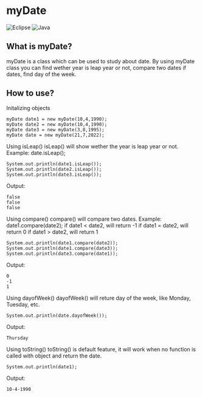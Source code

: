 # myDate

![Eclipse](https://img.shields.io/badge/Eclipse-FE7A16.svg?style=for-the-badge&logo=Eclipse&logoColor=white)
![Java](https://img.shields.io/badge/java-%23ED8B00.svg?style=for-the-badge&logo=java&logoColor=white)

<h2> What is myDate?</h2>
myDate is a class which can be used to study about date. By using myDate class you can find wether year is leap year or not, compare two dates if dates, find day of the week.

<h2> How to use?</h2>

Initalizing objects

	myDate date1 = new myDate(10,4,1990);
	myDate date2 = new myDate(10,4,1990);
	myDate date3 = new myDate(3,8,1995);
	myDate date = new myDate(21,7,2022);
		

Using isLeap()
isLeap() will show wether the year is leap year or not.
Example: date.isLeap();

	System.out.println(date1.isLeap());
	System.out.println(date2.isLeap());
	System.out.println(date3.isLeap());
	
Output:

	false
	false
	false	
	
Using compare()
compare() will compare two dates.
Example: date1.compare(date2);
if date1 < date2, will return -1
if date1 = date2, will return 0
if date1 > date2, will return 1
		
	System.out.println(date1.compare(date2));
	System.out.println(date1.compare(date3));
	System.out.println(date3.compare(date1));
	
Output:
	
	0
	-1
	1
		
Using dayofWeek()
dayofWeek() will reture day of the week, like Monday, Tuesday, etc.
		
	System.out.println(date.dayofWeek());

Output:
	
	Thursday
	
Using toString()
toString() is default feature, it will work when no function is called with object and return the date.

	System.out.println(date1);
	
Output:

	10-4-1990

